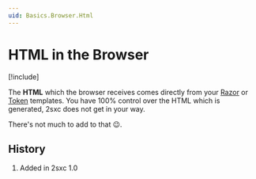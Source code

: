 ```yaml
---
uid: Basics.Browser.Html
---
```


# HTML in the Browser

[!include[](~/basics/stack/_shared-float-summary.md)]
<style>.context-box-summary .show-html { visibility: visible; } </style>

The **HTML** which the browser receives comes directly from your [Razor](xref:NetCode.Razor.Index) or [Token](xref:Basics.Server.Render.Tokens.Index) templates. 
You have 100% control over the HTML which is generated, 2sxc does not get in your way. 

There's not much to add to that 😉.

## History

1. Added in 2sxc 1.0